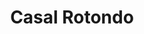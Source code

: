 ---
title: Casal Rotondo

mediaPath: /videos/cr_07_da1890-1080p.mp4
mediaPosition:  [296992.80614868924,4632757.377810636,140.89388979648496]
mediaRotation:  [0.7178019860693331,-0.023519886912034965,-0.022788363937090814,0.6954766812651857]
mediaScale: 1
cameraFOV: 36

# Pair of camera points and targets: [final point], ... , [entrance point]
cameraPath: [
    [[296992.5706002156,4632753.78732498,140.78018108722983],[296992.7326419592,4632756.257341224,140.8584051454395]],
    [[296992.1740641745,4632747.742891982,142.4873572128832],[296992.6479902587,4632764.142002143,140.7282153737184]],
    [[297000.59342740395,4632746.805456047,142.34484949065867],[296990.5354886936,4632759.706282724,140.18694774468975]],
    [[297006.161778822,4632742.645781321,141.7617302242482],[296993.95010497014,4632753.605782239,140.02869773004647]],
    [[297016.2680613347,4632739.962280817,143.28097692473688],[297004.7234322613,4632751.736257562,142.69360040919153]]
]
animationEntry: 2000
---
